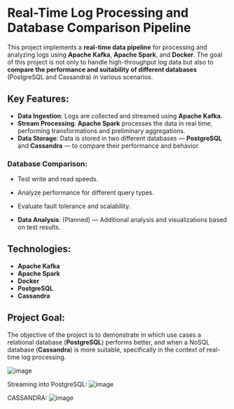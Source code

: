 # Real-Time Log Processing and Database Comparison Pipeline

This project implements a **real-time data pipeline** for processing and analyzing logs using **Apache Kafka**, **Apache Spark**, and **Docker**. The goal of this project is not only to handle high-throughput log data but also to **compare the performance and suitability of different databases** (PostgreSQL and Cassandra) in various scenarios.

## Key Features:
- **Data Ingestion**: Logs are collected and streamed using **Apache Kafka**.
- **Stream Processing**: **Apache Spark** processes the data in real time, performing transformations and preliminary aggregations.
- **Data Storage**: Data is stored in two different databases — **PostgreSQL** and **Cassandra** — to compare their performance and behavior.

### Database Comparison:
- Test write and read speeds.
- Analyze performance for different query types.
- Evaluate fault tolerance and scalability.

- **Data Analysis**: (Planned) — Additional analysis and visualizations based on test results.

## Technologies:
- **Apache Kafka**
- **Apache Spark**
- **Docker**
- **PostgreSQL**
- **Cassandra**

## Project Goal:
The objective of the project is to demonstrate in which use cases a relational database (**PostgreSQL**) performs better, and when a NoSQL database (**Cassandra**) is more suitable, specifically in the context of real-time log processing.


![image](https://github.com/user-attachments/assets/04809455-1dda-4a0c-97fa-de1d3031ea90)

Streaming into PostgreSQL:
![image](https://github.com/user-attachments/assets/baab1fcd-720c-4809-8681-d24adb2fae56)

CASSANDRA:
![image](https://github.com/user-attachments/assets/0cf7b9a9-7cbb-438e-bc93-a9ecb1cef55d)


